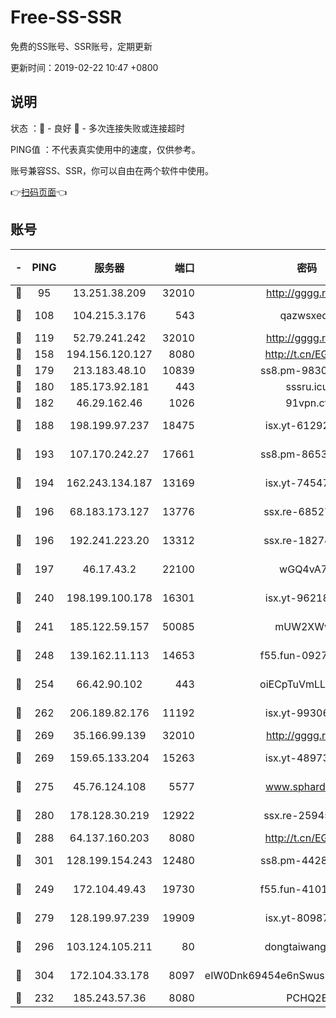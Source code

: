 # Free-SS-SSR

免费的SS账号、SSR账号，定期更新

更新时间：2019-02-22 10:47 +0800

## 说明

状态     ：🙂 - 良好 🙁 - 多次连接失败或连接超时

PING值   ：不代表真实使用中的速度，仅供参考。

账号兼容SS、SSR，你可以自由在两个软件中使用。

👉[扫码页面](https://liesauer.github.io/free-ss-ssr.github.io/)👈

## 账号

|-|PING|服务器|端口|密码|加密方式|区域|
|:----:|:----:|:-----:|-----:|:----:|:----:|:----:|
|🙂|95|13.251.38.209|32010|http://gggg.rocks|chacha20|SG|
|🙂|108|104.215.3.176|543|qazwsxedc|aes-256-gcm|JP|
|🙂|119|52.79.241.242|32010|http://gggg.rocks|chacha20|KR|
|🙂|158|194.156.120.127|8080|http://t.cn/EGJIyrl|rc4-md5|RU|
|🙂|179|213.183.48.10|10839|ss8.pm-98303059|rc4-md5|RU|
|🙂|180|185.173.92.181|443|sssru.icu|rc4-md5|RU|
|🙂|182|46.29.162.46|1026|91vpn.cf|rc4-md5|RU|
|🙂|188|198.199.97.237|18475|isx.yt-61292258|aes-256-cfb|US|
|🙂|193|107.170.242.27|17661|ss8.pm-86538051|aes-256-cfb|US|
|🙂|194|162.243.134.187|13169|isx.yt-74547415|aes-256-cfb|US|
|🙂|196|68.183.173.127|13776|ssx.re-68527006|aes-256-cfb|US|
|🙂|196|192.241.223.20|13312|ssx.re-18274414|aes-256-cfb|US|
|🙂|197|46.17.43.2|22100|wGQ4vA7D|aes-256-gcm|RU|
|🙂|240|198.199.100.178|16301|isx.yt-96218342|aes-256-cfb|US|
|🙂|241|185.122.59.157|50085|mUW2XWw8|aes-256-cfb|GB|
|🙂|248|139.162.11.113|14653|f55.fun-09274804|aes-256-cfb|SG|
|🙂|254|66.42.90.102|443|oiECpTuVmLLxk4Ts|aes-256-cfb|US|
|🙂|262|206.189.82.176|11192|isx.yt-99306454|aes-256-cfb|SG|
|🙂|269|35.166.99.139|32010|http://gggg.rocks|chacha20|US|
|🙂|269|159.65.133.204|15263|isx.yt-48973612|aes-256-cfb|SG|
|🙂|275|45.76.124.108|5577|www.sphard.com|aes-256-cfb|AU|
|🙂|280|178.128.30.219|12922|ssx.re-25945990|aes-256-cfb|SG|
|🙂|288|64.137.160.203|8080|http://t.cn/EGJIyrl|rc4-md5|CA|
|🙂|301|128.199.154.243|12480|ss8.pm-44282057|aes-256-cfb|SG|
|🙂|249|172.104.49.43|19730|f55.fun-41013313|aes-256-cfb|SG|
|🙂|279|128.199.97.239|19909|isx.yt-80987070|aes-256-cfb|SG|
|🙂|296|103.124.105.211|80|dongtaiwang.com|aes-256-cfb|US|
|🙂|304|172.104.33.178|8097|eIW0Dnk69454e6nSwuspv9DmS201tQ0D|aes-256-cfb|SG|
|🙁|232|185.243.57.36|8080|PCHQ2E|rc4-md5|US|
